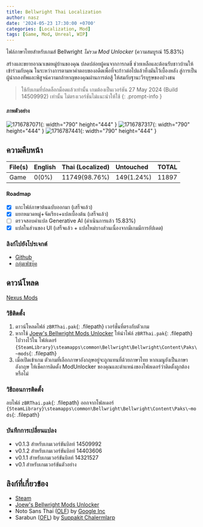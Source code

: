 ```yaml
---
title: Bellwright Thai Localization
author: nasz
date: '2024-05-23 17:30:00 +0700'
categories: [Localization, Mod]
tags: [Game, Mod, Unreal, WIP]
---
```


ไฟล์ภาษาไทยสำหรับเกมส์ Bellwright _ไม่รวม Mod Unlocker_  (ความสมบูรณ์ 15.83%)

สร้างและขยายอาณาเขตหมู่บ้านของคุณ ปลดปล่อยผู้คนจากการกดขี่ ช่วยเหลือและต้อนรับชาวบ้านให้เข้าร่วมกับคุณ ในระหว่างการตามหาคำตอบของอดีตเพื่อที่จะก้าวต่อไปแล้วทิ้งมันไว้เบื้องหลัง สู่การเป็นผู้นำกองทัพและพิสูจน์ความกล้าหาญของคุณผ่านการต่อสู้ ให้สมกับฐานะวีรบุรุษของปวงชน

> ใช้กับเกมที่ปลดล็อกม็อดแล้วเท่านั้น เกมต้องเป็นเวอร์ชัน 27 May 2024 (Build 14509992) เท่านั้น ไม่ตรงเวอร์ชันไม่แนะนำให้ใช้
{: .prompt-info }

#### ภาพตัวอย่าง
  ![1716787071](https://staticdelivery.nexusmods.com/mods/6381/images/57/57-1716787071-125534502.png){: width="790" height="444" }
  ![1716787317](https://staticdelivery.nexusmods.com/mods/6381/images/57/57-1716787317-2087032575.png){: width="790" height="444" }
  ![1716787441](https://staticdelivery.nexusmods.com/mods/6381/images/57/57-1716787441-449170608.png){: width="790" height="444" }

## ความคืบหน้า

| File(s) | English     | Thai (Localized) | Untouched  | TOTAL |
|---------|:------------|:-----------------|:-----------|:------|
| Game    | 0(0%)       | 11749(98.76%)    | 149(1.24%) | 11897 |

#### Roadmap
- [x] แกะไฟล์ภาษาต้นฉบับออกมา (เสร็จแล้ว)
- [x] แยกหมวดหมู่+จัดเรียง+แปลเบื้องต้น (เสร็จแล้ว)
- [ ] ตรวจสอบคำแปล Generative AI (ดำเนินการแล้ว 15.83%)
- [x] แปลในส่วนของ UI (เสร็จแล้ว + แปลใหม่บางส่วนเนื่องจากมีเกมมีการอัปเดต)

### ลิงก์ไปยังโปรเจกต์
- [Github](https://github.com/Nasz/BellwrightThaiLocalization)
- [กลุ่มเฟซบุ๊ค](https://www.facebook.com/groups/1215435342455905)

## ดาวน์โหลด
  [Nexus Mods](https://www.nexusmods.com/bellwright/mods/57)

### วิธีติดตั้ง
1. ดาวน์โหลดไฟล์ `zBRThai.pak`{: .filepath} เวอร์ชั่นที่ตรงกับตัวเกม
2. หากใช้ [Joew's Bellwright Mods Unlocker](https://www.nexusmods.com/bellwright/mods/2) ให้นำไฟล์ `zBRThai.pak`{: .filepath} ไปวางไว้ใน โฟล์เดอร์ `{SteamLibrary}\steamapps\common\Bellwright\Bellwright\Content\Paks\~mods`{: .filepath}
3. เมื่อเปิดเข้าเกม ตัวเกมที่เลือกภาษาอังกฤษอยู่จะถูกแทนที่ด้วยภาษาไทย หากเมนูยังเป็นภาษาอังกฤษ ให้เช็คการติดตั้ง ModUnlocker ของคุณและตำแหน่งของโฟลเดอร์ว่าติดตั้งถูกต้องหรือไม่

### วิธีถอนการติดตั้ง
ลบไฟล์ `zBRThai.pak`{: .filepath} ออกจากโฟลเดอร์ `{SteamLibrary}\steamapps\common\Bellwright\Bellwright\Content\Paks\~mods`{: .filepath}

### บันทึกการเปลี่ยนแปลง
- v0.1.3 สำหรับเกมเวอร์ขันบิลท์ 14509992
- v0.1.2 สำหรับเกมเวอร์ขันบิลท์ 14403606
- v0.1.1 สำหรับเกมเวอร์ขันบิลท์ 14321527
- v0.1 สำหรับเกมเวอร์ขันตัวอย่าง

## ลิงก์ที่เกี่ยวข้อง
- [Steam](https://store.steampowered.com/app/1812450/)
- [Joew's Bellwright Mods Unlocker](https://www.nexusmods.com/bellwright/mods/2)
- Noto Sans Thai ([OLF](https://scripts.sil.org/cms/scripts/page.php?site_id=nrsi&id=OFL)) by [Google Inc](https://fonts.google.com/noto/specimen/Noto+Sans+Thai/about)
- Sarabun ([OFL](https://scripts.sil.org/cms/scripts/page.php?site_id=nrsi&id=OFL)) by [Suppakit Chalermlarp](https://fonts.google.com/?query=Suppakit%20Chalermlarp)